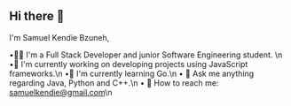## Hi there 👋

<!--
**abuchu251/abuchu251** is a ✨ _special_ ✨ repository because its `README.md` (this file) appears on your GitHub profile.

Here are some ideas to get you started:

- 🔭 I’m currently working on ...
- 🌱 I’m currently learning ...
- 👯 I’m looking to collaborate on ...
- 🤔 I’m looking for help with ...
- 💬 Ask me about ...
- 📫 How to reach me: ...
- 😄 Pronouns: ...
- ⚡ Fun fact: ...
-->
I'm Samuel Kendie Bzuneh,

•👩‍💻 I'm a Full Stack Developer and junior Software Engineering student. \n
•🔭 I'm currently working on developing projects using JavaScript frameworks.\n
•🌱 I'm currently learning Go.\n
• 💭 Ask me anything regarding Java, Python and C++.\n
• 📨 How to reach me: samuelkendie@gmail.com\n


